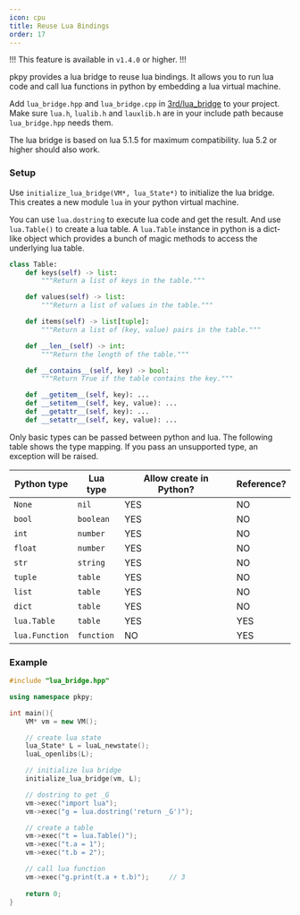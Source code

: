 ```yaml
---
icon: cpu
title: Reuse Lua Bindings
order: 17
---
```


!!!
This feature is available in `v1.4.0` or higher.
!!!

pkpy provides a lua bridge to reuse lua bindings.
It allows you to run lua code and call lua functions in python
by embedding a lua virtual machine.

Add `lua_bridge.hpp` and `lua_bridge.cpp` in [3rd/lua_bridge](https://github.com/blueloveTH/pocketpy/tree/main/3rd/lua_bridge) to your project.
Make sure `lua.h`, `lualib.h` and `lauxlib.h` are in your include path
because `lua_bridge.hpp` needs them.

The lua bridge is based on lua 5.1.5 for maximum compatibility.
lua 5.2 or higher should also work.

### Setup

Use `initialize_lua_bridge(VM*, lua_State*)` to initialize the lua bridge.
This creates a new module `lua` in your python virtual machine.

You can use `lua.dostring` to execute lua code and get the result.
And use `lua.Table()` to create a lua table.
A `lua.Table` instance in python is a dict-like object which provides a bunch of
magic methods to access the underlying lua table.

```python
class Table:
    def keys(self) -> list:
        """Return a list of keys in the table."""

    def values(self) -> list:
        """Return a list of values in the table."""

    def items(self) -> list[tuple]:
        """Return a list of (key, value) pairs in the table."""

    def __len__(self) -> int:
        """Return the length of the table."""

    def __contains__(self, key) -> bool:
        """Return True if the table contains the key."""

    def __getitem__(self, key): ...
    def __setitem__(self, key, value): ...
    def __getattr__(self, key): ...
    def __setattr__(self, key, value): ...
```

Only basic types can be passed between python and lua.
The following table shows the type mapping.
If you pass an unsupported type, an exception will be raised.

| Python type   | Lua type  | Allow create in Python? | Reference? |
| -----------   | --------  | ---------------------- |  --------- |
| `None`        | `nil`     | YES                    |  NO        |
| `bool`        | `boolean` | YES                    |  NO        |
| `int`         | `number`  | YES                    |  NO        |
| `float`       | `number`  | YES                    |  NO        |
| `str`         | `string`  | YES                    |  NO        |
| `tuple`       | `table`   | YES                    |  NO        |
| `list`        | `table`   | YES                    |  NO        |
| `dict`        | `table`   | YES                    |  NO        |
| `lua.Table`   | `table`   | YES                    |  YES       |
| `lua.Function`| `function`| NO                     |  YES       |

### Example
```cpp
#include "lua_bridge.hpp"

using namespace pkpy;

int main(){
    VM* vm = new VM();

    // create lua state
    lua_State* L = luaL_newstate();
    luaL_openlibs(L);

    // initialize lua bridge
    initialize_lua_bridge(vm, L);

    // dostring to get _G
    vm->exec("import lua");
    vm->exec("g = lua.dostring('return _G')");

    // create a table
    vm->exec("t = lua.Table()");
    vm->exec("t.a = 1");
    vm->exec("t.b = 2");

    // call lua function
    vm->exec("g.print(t.a + t.b)");     // 3
    
    return 0;
}
```